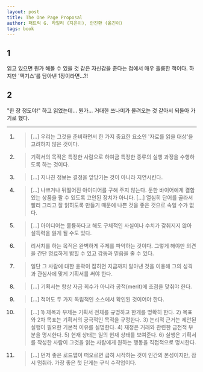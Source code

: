 ```yaml
---
layout: post
title: The One Page Proposal
author: 패트릭 G. 라일리 (지은이), 안진환 (옮긴이)
tags: book
---
```


## 1
읽고 있으면 뭔가 해볼 수 있을 것 같은 자신감을 준다는 점에서 매우 훌륭한 책이다. 하지만 '액기스'를 담아낸 1장이라면...?!

## 2
"한 장 정도야!" 하고 읽었는데... 뭔가... 거대한 쓰나미가 몰려오는 것 같아서 되돌아 가기로 했다.

----

1. > [...] 우리는 그것을 준비하면서 한 가지 중요한 요소인 '자료를 읽을 대상'을 고려하지 않은 것이다.

2. >  기획서의 목적은 특정한 사람으로 하여금 특정한 종류의 실행 과정을 수행하도록 하는 것이다.

3. > [...] 지나친 정보는 결정을 앞당기는 것이 아니라 지연시킨다.

4. > [...] 나쁘거나 뒤떨어진 아이디어를 구해 주지 않는다. 둔한 바이어에게 결함 있는 상품을 팔 수 있도록 고안된 장치가 아니다. [...] 열심히 단어를 골라서 빨리 그리고 잘 읽히도록 만들기 때문에 나쁜 것을 좋은 것으로 속일 수가 없다.

5. > [...] 아이디어는 훌륭하다고 해도 구체적인 사실이나 수치가 갖춰지지 않아 설득력을 잃게 될 수도 있다.

6. > 리서치를 하는 목적은 완벽하게 주제를 파악하는 것이다. 그렇게 해야만 의견을 간단 명료하게 밝힐 수 있고 감동과 믿음을 줄 수 있다.

7. > 일단 그 사람에 대한 윤곽이 잡히면 지금까지 알아낸 것을 이용해 그의 성격과 관심사에 맞게 기획서를 써야 한다.

8. > [...] 기획서는 항상 자금 회수가 아니라 공적(merit)에 초점을 맞춰야 한다.

9. > [...] 적어도 두 가지 독립적인 소스에서 확인된 것이어야 한다.

10. > [...] 1) 제목과 부제는 기획서 전체를 규명하고 한개를 명확히 한다. 2) 목표와 2차 목표는 기획서의 궁극적인 목적을 규정한다. 3) 논리적 근거는 제안된 실행이 필요한 기본적 이유를 설명한다. 4) 재정은 거래와 관련한 금전적 부분을 명시한다. 5) 현재 상태는 일의 현재 상태를  보여준다. 6) 실행은 기획서를 작성한 사람이 그것을 읽는 사람에게 원하는 행동을 직접적으로 명시한다.

11. > [...] 먼저 좋은 로드맵이 떠오르면 급히 시작하는 것이 인간의 본성이지만, 잠시 멈춰라. 가장 좋은 첫 단게는 구식 수작업이다.
